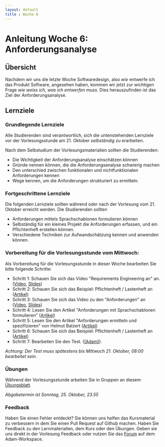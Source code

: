 ```yaml
---
layout: default
title : Woche 6
---
```

# Anleitung Woche 6: Anforderungsanalyse

## Übersicht

Nachdem wir uns die letzte Woche Softwaredesign, also *wie* entwerfe ich das Produkt Software, angesehen haben, kommen wir jetzt zur 
wichtigen Frage *wie weiss ich, was ich entwerfen muss*. Dies herauszufinden ist das Ziel der Anforderungsanalyse.

## Lernziele

### Grundlegende Lernziele

Alle Studierenden sind verantwortlich, sich die untenstehenden Lernziele *vor* der Vorlesungsstunde am 21. Oktober *selbständig* zu erarbeiten.

Nach dem Selbstudium der Vorlesungsmaterialien sollten die Studierenden:
- Die Wichtigkeit der Anforderungsanalyse einschätzen können
- Gründe nennen können, die die Anforderungsanalyse schwierig machen
- Den unterschied zwischen funktionalen und nichtfunktionalen Anforderungen kennen
- Wege kennen, um die Anforderungen strukturiert zu ermitteln. 
 
### Fortgeschrittene Lernziele 

Die folgenden Lernziele sollten während oder nach der Vorlesung vom 21. Oktober erreicht werden. Die Studierenden sollten
- Anforderungen mittels Sprachschablonen formulieren können
- Selbständig für ein kleines Projekt die Anforderungen erfassen, und ein Pflichtenheft erstellen können. 
- Verschiedene Techniken zur Aufwandschätzung kennen und anwenden können.


### Vorbereitung für die Vorlesungsstunde vom Mittwoch:

Als Vorbereitung für die Vorlesungsstunde in dieser Woche bearbeiten Sie bitte folgende Schritte:

* Schritt 1: Schauen Sie sich das Video "Requirements Engineering an" an.  ([Video](https://tube.switch.ch/videos/e9a8b379), [Slides](./slides/requirements-engineering.html))
* Schritt 2: Schauen Sie sich das Beispiel: Pflichtenheft / Lastenheft an ([Artikel](./articles/pflichtenheft1.html))
* Schritt 3: Schauen Sie sich das Video zu den "Anforderungen" an ([Video](https://tube.switch.ch/videos/76899f60), [Slides](./slides/requirements.html))
* Schritt 4: Lesen Sie den Artikel "Anforderungen mit Sprachschablonen formulieren" ([Artikel](./articles/language-templates.html))
* Schritt 5: Lesen Sie den Artikel "Anforderungen ermitteln und spezifizieren" von Helmut Balzert ([Artikel](https://adam.unibas.ch/goto_adam_file_1059779_download.html))
 * Schritt 6: Schauen Sie sich das Beispiel: Pflichtenheft / Lastenheft an ([Artikel](./articles/pflichtenheft2.html))
* Schritt 7: Bearbeiten Sie den Test. ([(Adam)](https://adam.unibas.ch/goto_adam_tst_1059773.html)). 

*Achtung: Der Test muss spätestens bis Mittwoch 21. Oktober, 08:00 bearbeitet sein.*
  

### Übungen
Während der Vorlesungsstunde arbeiten Sie in Gruppen an diesem [Übungsblatt](../project/week6/exercises.html). 

*Abgabetermin ist Sonntag, 25. Oktober, 23.55*

### Feedback

Haben Sie einen Fehler entdeckt? Sie können uns helfen das Kursmaterial zu verbessern in dem Sie einen Pull Request auf Github machen. 
Haben Sie Feedback zu den Lernmaterialien, dem Kurs oder den Übungen. Geben sie uns direkt in der Vorlesung Feedback oder nutzen Sie das [Forum](https://adam.unibas.ch/goto_adam_frm_1030287.html) auf dem Adam-Workspace.
